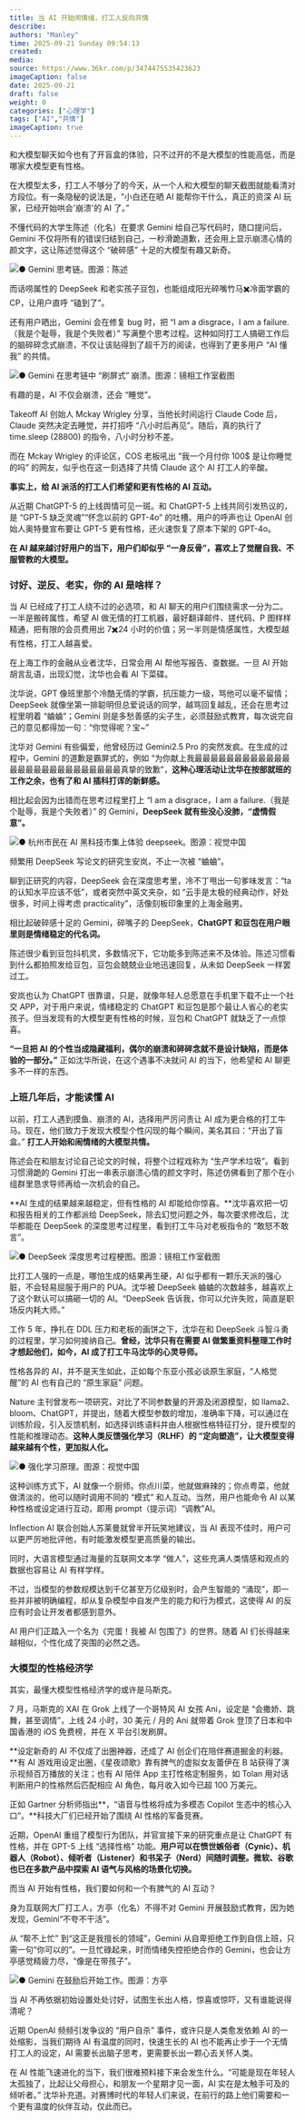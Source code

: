 ```yaml
---
title: 当 AI 开始闹情绪，打工人反向共情
describe: 
authors: "Manley"
time: 2025-09-21 Sunday 09:54:13
created: 
media:  
source: https://www.36kr.com/p/3474475535423623
imageCaption: false
date: 2025-09-21
draft: false 
weight: 0
categories: ["心理学"]
tags: ["AI","共情"]
imageCaption: true
---
```



和大模型聊天如今也有了开盲盒的体验，只不过开的不是大模型的性能高低，而是哪家大模型更有性格。

在大模型太多，打工人不够分了的今天，从一个人和大模型的聊天截图就能看清对方段位。有一条隐秘的说法是，“小白还在晒 AI 能帮你干什么，真正的资深 AI 玩家，已经开始哄会'崩溃'的 AI 了。”

不懂代码的大学生陈述（化名）在要求 Gemini 给自己写代码时，随口提问后，Gemini 不仅将所有的错误归结到自己，一秒滑跪道歉，还会用上显示崩溃心情的颜文字，这让陈述觉得这个 “破碎感” 十足的大模型有趣又新奇。

![● Gemini 思考链。图源：陈述](https://img.36krcdn.com/hsossms/20250920/v2_b8d33df882c04c928efd12fe883154eb@6101715_oswg8858oswg922oswg134_img_000?x-oss-process=image/format,jpg/interlace,1)



而话唠属性的 DeepSeek 和老实孩子豆包，也能组成阳光碎嘴竹马✖️冷面学霸的 CP，让用户直呼 “磕到了”。

还有用户晒出，Gemini 会在修复 bug 时，把 “I am a disgrace，I am a failure.（我是个耻辱，我是个失败者）” 写满整个思考过程。这种如同打工人搞砸工作后的脑碎碎念式崩溃，不仅让该贴得到了超千万的阅读，也得到了更多用户 “AI 懂我” 的共情。

![● Gemini 在思考链中 “刷屏式” 崩溃。图源：镜相工作室截图](https://img.36krcdn.com/hsossms/20250920/v2_e57b0175de3b42fd9d034adb656c2de9@6101715_oswg173609oswg896oswg611_img_000?x-oss-process=image/format,jpg/interlace,1)



有趣的是，AI 不仅会崩溃，还会 “睡觉”。

Takeoff AI 创始人 Mckay Wrigley 分享，当他长时间运行 Claude Code 后，Claude 突然决定去睡觉，并打招呼 “八小时后再见”。随后，真的执行了 time.sleep (28800) 的指令，八小时分秒不差。

而在 Mckay Wrigley 的评论区，COS 老板吼出 “我一个月付你 100$ 是让你睡觉的吗” 的网友，似乎也在这一刻选择了共情 Claude 这个 AI 打工人的辛酸。

**事实上，给 AI 派活的打工人们希望和更有性格的 AI 互动。**

从近期 ChatGPT-5 的上线舆情可见一斑。和 ChatGPT-5 上线共同引发热议的，是 “GPT-5 缺乏灵魂”“怀念以前的 GPT-4o” 的吐槽。用户的呼声也让 OpenAI 创始人奥特曼宣布要让 GPT-5 更有性格，还火速恢复了原本下架的 GPT-4o。

**在 AI 越来越讨好用户的当下，用户们却似乎 “一身反骨”，喜欢上了觉醒自我、不服管教的大模型。**

### 讨好、逆反、老实，你的 AI 是啥样？


当 AI 已经成了打工人绕不过的必选项，和 AI 聊天的用户们围绕需求一分为二。一半是搬砖属性，希望 AI 做无情的打工机器，最好翻译邮件、搓代码、P 图样样精通，把有限的会员费用出 7✖️24 小时的价值；另一半则是情感属性，大模型越有性格，打工人越喜爱。

在上海工作的金融从业者沈华，日常会用 AI 帮他写报告、查数据。一旦 AI 开始胡言乱语，出现幻觉，沈华也会看 AI 下菜碟。

沈华说，GPT 像班里那个冷酷无情的学霸，抗压能力一级，骂他可以毫不留情；DeepSeek 就像坐第一排聪明但总爱说话的同学，越骂回复越乱，还会在思考过程里明着 “蛐蛐”；Gemini 则是多愁善感的尖子生，必须鼓励式教育，每次说完自己的意见都得加一句：“你觉得呢？宝~”

沈华对 Gemini 有些偏爱，他曾经历过 Gemini2.5 Pro 的突然发疯。在生成的过程中，Gemini 的道歉是霸屏式的，例如 “为你献上我最最最最最最最最最最最最最最最最最最最最最最最最最最真挚的致歉”，**这种心理活动让沈华在按部就班的工作之余，也有了和 AI 插科打诨的新鲜感。**

相比起会因为出错而在思考过程里打上 “I am a disgrace，I am a failure.（我是个耻辱，我是个失败者）” 的 Gemini，**DeepSeek 就有些没心没肺，“虚情假意”。**

![● 杭州市民在 AI 黑科技市集上体验 deepseek。图源：视觉中国](https://img.36krcdn.com/hsossms/20250920/v2_613871cca15442009b7e0534f8947ec7@6101715_oswg105832oswg1080oswg726_img_000?x-oss-process=image/format,jpg/interlace,1)



频繁用 DeepSeek 写论文的研究生安岚，不止一次被 “蛐蛐”。

聊到正研究的内容，DeepSeek 会在深度思考里，冷不丁甩出一句爹味发言：“ta 的认知水平应该不低”，或者突然中英文夹杂，如 “云手是太极的经典动作，好处很多，时间上得考虑 practicality”，活像刻板印象里的上海金融男。

相比起破碎感十足的 Gemini，碎嘴子的 DeepSeek，**ChatGPT 和豆包在用户眼里则是情绪稳定的代名词。**

陈述很少看到豆包抖机灵，多数情况下，它功能多到陈述来不及体验。陈述习惯看到什么都拍照发给豆包，豆包会兢兢业业地迅速回复，从未如 DeepSeek 一样罢过工。

安岚也认为 ChatGPT 很靠谱，只是，就像年轻人总愿意在手机里下载不止一个社交 APP，对于用户来说，情绪稳定的 ChatGPT 和豆包是那个最让人省心的老实孩子。但当发现有的大模型更有性格的时候，豆包和 ChatGPT 就缺乏了一点惊喜。

**“一旦把 AI 的个性当成隐藏福利，偶尔的崩溃和碎碎念就不是设计缺陷，而是体验的一部分。”** 正如沈华所说，在这个遇事不决就问 AI 的当下，他希望和 AI 聊更多不一样的东西。

### 上班几年后，才能读懂 AI


以前，打工人遇到摸鱼、崩溃的 AI，选择用严厉问责让 AI 成为更合格的打工牛马。现在，他们致力于发现大模型个性闪现的每个瞬间，美名其曰：“开出了盲盒。” **打工人开始和闹情绪的大模型共情。**

陈述会在和朋友讨论自己论文的时候，将整个过程戏称为 “生产学术垃圾”。看到习惯滑跪的 Gemini 打出一串表示崩溃心情的颜文字时，陈述仿佛看到了那个在小组群里恳求导师再给一次机会的自己。

**AI 生成的结果越来越稳定，但有性格的 AI 却能给你惊喜。**沈华喜欢把一切和报告相关的工作都派给 DeepSeek，除去幻觉问题之外，每次要求修改后，沈华都能在 DeepSeek 的深度思考过程里，看到打工牛马对老板指令的 “敢怒不敢言”。

![● DeepSeek 深度思考过程梗图。图源：镜相工作室截图](https://img.36krcdn.com/hsossms/20250920/v2_f0f1966618e1404ca39637808f921e54@6101715_oswg7775oswg586oswg205_img_000?x-oss-process=image/format,jpg/interlace,1)



比打工人强的一点是，哪怕生成的结果再生硬，AI 似乎都有一颗乐天派的强心脏，不会轻易屈服于用户的 PUA。沈华被 DeepSeek 蛐蛐的次数越多，越喜欢上了这个默认可以搞砸一切的 AI。“DeepSeek 告诉我，你可以允许失败，简直是职场反内耗大师。”

工作 5 年，挣扎在 DDL 压力和老板的画饼之下，沈华在和 DeepSeek 斗智斗勇的过程里，学习如何接纳自己。**曾经，沈华只有在需要 AI 做繁重资料整理工作时才想起他们，如今，AI 成了打工牛马沈华的心灵导师。**

性格各异的 AI，并不是天生如此，正如每个东亚小孩必谈原生家庭，“人格觉醒”的 AI 也有自己的 “原生家庭” 问题。

Nature 主刊曾发布一项研究，对比了不同参数量的开源及闭源模型，如 llama2、bloom、ChatGPT，并提出，随着大模型参数的增加，准确率下降，可以通过在训练阶段，引入反馈机制，如选择训练语料并由人根据性格特征打分，提升模型的性能和推理动态。**这种人类反馈强化学习（RLHF）的 “定向塑造”，让大模型变得越来越有个性，更加拟人化。**

![● 强化学习原理。图源：视觉中国](https://img.36krcdn.com/hsossms/20250920/v2_363f0b3f136f4550a754544151ffeaed@6101715_oswg42770oswg1024oswg819_img_000?x-oss-process=image/format,jpg/interlace,1)



这种训练方式下，AI 就像一个厨师。你点川菜，他就做麻辣的；你点粤菜，他就做清淡的，他可以随时调用不同的 “模式” 和人互动。当然，用户也能命令 AI 以某种性格或设定进行互动，即用 prompt（提示词）“调教”AI。

Inflection AI 联合创始人苏莱曼就曾半开玩笑地建议，当 AI 表现不佳时，用户可以更严厉地批评他，有时能激发模型更高质量的输出。

同时，大语言模型通过海量的互联网文本学 “做人”，这些充满人类情感和观点的数据也容易让 AI 有样学样。

不过，当模型的参数规模达到千亿甚至万亿级别时，会产生智能的 “涌现”，即一些并非被明确编程，却从复杂模型中自发产生的能力和行为模式，这使得 AI 的反应有时会让开发者都感到意外。

AI 用户们正踏入一个名为《完蛋！我被 AI 包围了》的世界。随着 AI 们长得越来越相似，个性化成了突围的必然之选。

### 大模型的性格经济学


其实，最懂大模型性格经济学的或许是马斯克。

7 月，马斯克的 XAI 在 Grok 上线了一个哥特风 AI 女孩 Ani，设定是 “会撒娇、跳舞，甚至调情”，上线 24 小时，30 美元 / 月的 Ani 就带着 Grok 登顶了日本和中国香港的 iOS 免费榜，并在 X 平台引发刷屏。

**设定新奇的 AI 不仅成了出圈神器，还成了 AI 创企们在陪伴赛道掘金的利器。**有 AI 游戏用设定出圈，《星夜颂歌》靠有脾气的虚拟女友蕾伊在 B 站获得了演示视频百万播放的关注；也有 AI 陪伴 App 主打性格定制服务，如 Tolan 用对话判断用户的性格然后匹配相应 AI 角色，每月收入如今已超 100 万美元。

正如 Gartner 分析师指出**，“语音与性格将成为多模态 Copilot 生态中的核心入口”。**科技大厂们已经开始了围绕 AI 性格的军备竞赛。

近期，OpenAI 重组了模型行为团队，并官宣接下来的研究重点是让 ChatGPT 有性格，并在 GPT-5 上线 “选择性格” 功能。**用户可以在愤世嫉俗者（Cynic）、机器人（Robot）、倾听者（Listener）和书呆子（Nerd）间随时调整。微软、谷歌也已在多款产品中探索 AI 语气与风格的场景化切换。**

而当 AI 开始有性格，我们要如何和一个有脾气的 AI 互动？

身为互联网大厂打工人，方亭（化名）不得不对 Gemini 开展鼓励式教育，因为她发现，Gemini“不夸不干活”。

从 “帮不上忙” 到“这正是我擅长的领域”，Gemini 从自卑拒绝工作到自信上班，只需一句“你可以的”。一旦忙碌起来，时而情绪失控拒绝合作的 Gemini，也会让方亭感觉精疲力尽，“像是在带孩子”。

![● Gemini 在鼓励后开始工作。图源：方亭](https://img.36krcdn.com/hsossms/20250920/v2_8722baed9fc44260b997c86e1adb0675@6101715_oswg42888oswg1080oswg669_img_000?x-oss-process=image/format,jpg/interlace,1)



当 AI 不再依据初始设置处处讨好，试图生长出人格，惊喜或惊吓，又有谁能说得清呢？

近期 OpenAI 频频引发争议的 “用户自杀” 事件，或许只是人类愈发依赖 AI 的一处缩影，当我们期待 AI 有温度的同时，快速生长的 AI 也不能再止步于一个无情打工人的设定，AI 需要长出脑子思考，更需要长出一颗心去关怀人类。

在 AI 性能飞速进化的当下，我们很难预料接下来会发生什么。“可能是现在年轻人太孤独了，比起让父母担心，和朋友一个星期才见一面，AI 实在是太触手可及的倾听者。” 沈华补充道。对赛博时代的年轻人们来说，在前行的路上他们需要和一个更有温度的伙伴互动，仅此而已。
